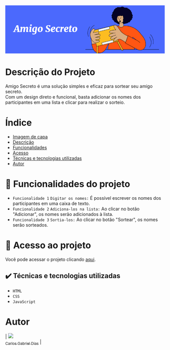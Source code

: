 #
<div align="center">
    <img src="assets/amigosecreto.png" alt="amigo secreto">
</div>

# Descrição do Projeto
<p1>Amigo Secreto é uma solução simples e eficaz para sortear seu amigo secreto.</p1><br> 
<p1>Com um design direto e funcional, basta adicionar os nomes dos participantes em uma lista e clicar para realizar o sorteio.</p1>


# Índice 

* [Imagem de capa](#)
* [Descrição](#descrição-do-projeto)
* [Funcionalidades](#-funcionalidades-do-projeto)
* [Acesso](#-acesso-ao-projeto)
* [Técnicas e tecnologias utilizadas](#️-técnicas-e-tecnologias-utilizadas)
* [Autor](#autor)

# 🔨 Funcionalidades do projeto

- `Funcionalidade 1` `Digitar os nomes:` É possível escrever os nomes dos participantes em uma caixa de texto.
- `Funcionalidade 2` `Adiciona-los na lista:` Ao clicar no botão "Adicionar", os nomes serão adicionados à lista.
- `Funcionalidade 3` `Sortia-los:` Ao clicar no botão "Sortear", os nomes serão sorteados.

# 📁 Acesso ao projeto

Você pode acessar o projeto clicando [aqui](https://amigo-secreto-phi-one.vercel.app).

## ✔️ Técnicas e tecnologias utilizadas

- ``HTML``
- ``CSS``
- ``JavaScript``

# Autor
| [<img loading="lazy" src="https://avatars.githubusercontent.com/u/71734510" width=115><br><sub>Carlos Gabriel Dias</sub>](https://github.com/CarlosGabr) | 